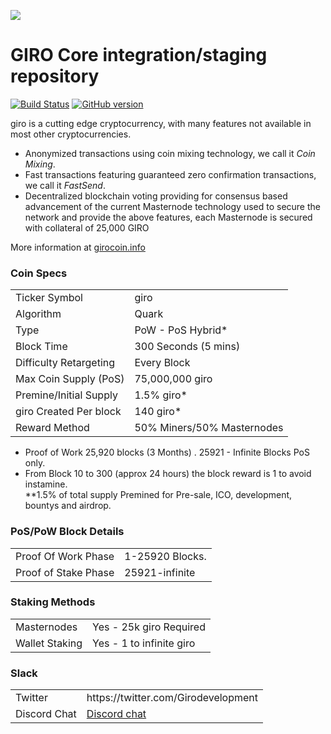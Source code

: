 <a href="http://uploads.im/gSiuh.png"><img src="http://sn.uploads.im/t/gSiuh.png" border="0" /></a>

GIRO Core integration/staging repository
=====================================

[![Build Status](https://travis-ci.org/giro-Project/giro.svg?branch=master)](https://travis-ci.org/giro-Project/giro) [![GitHub version](https://badge.fury.io/gh/giro-Project%2Fgiro.svg)](https://badge.fury.io/gh/giro-Project%2Fgiro)

giro is a cutting edge cryptocurrency, with many features not available in most other cryptocurrencies.
- Anonymized transactions using coin mixing technology, we call it _Coin Mixing_.
- Fast transactions featuring guaranteed zero confirmation transactions, we call it _FastSend_.
- Decentralized blockchain voting providing for consensus based advancement of the current Masternode
  technology used to secure the network and provide the above features, each Masternode is secured
  with collateral of 25,000 GIRO

More information at [girocoin.info](http://www.girocoin.info)

### Coin Specs
<table>
<tr><td>Ticker Symbol</td><td>giro</td></tr>
<tr><td>Algorithm</td><td>Quark</td></tr>
<tr><td>Type</td><td>PoW - PoS Hybrid*</td></tr>
<tr><td>Block Time</td><td>300 Seconds (5 mins)</td></tr>
<tr><td>Difficulty Retargeting</td><td>Every Block</td></tr>
<tr><td>Max Coin Supply (PoS)</td><td>75,000,000 giro</td></tr>
<tr><td>Premine/Initial Supply</td><td>1.5% giro*</td></tr>
<tr><td>giro Created Per block</td><td>140 giro*</td></tr>
<tr><td>Reward Method</td><td>50% Miners/50% Masternodes</td></tr>
</table>


* Proof of Work 25,920 blocks (3 Months) . 25921 - Infinite Blocks PoS only.
* From Block 10 to 300 (approx 24 hours) the block reward is 1 to avoid instamine. <br>
**1.5% of total supply Premined for Pre-sale, ICO, development, bountys and airdrop.

### PoS/PoW Block Details
<table>
<tr><td>Proof Of Work Phase</td><td>1-25920 Blocks.</td></tr>
<tr><td>Proof of Stake Phase</td><td>25921-infinite</td></tr>
</table>

### Staking Methods
<table>
<tr><td>Masternodes</td><td>Yes - 25k giro Required</td></tr>
<tr><td>Wallet Staking</td><td>Yes - 1 to infinite giro</td></tr>
</table>



</table>

### Slack
<table>
<tr><td>Twitter</td><td>https://twitter.com/Girodevelopment</td></tr>
<tr><td>Discord Chat</td><td><a href="https://discord.gg/8PuPZT5">Discord chat</a></td></tr>
</table>






